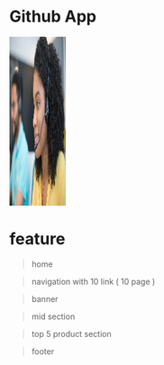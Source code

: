 # Github App

<img src="img2.pg.jpg" height="300px" width="100px">

# feature

> home 

> navigation with 10 link ( 10 page )

> banner 

> mid section 

> top 5 product section 

> footer
